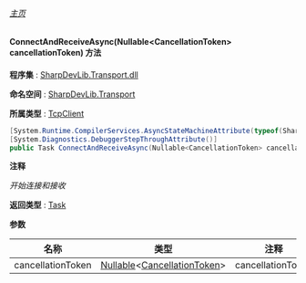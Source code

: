 ###### [主页](./Index.md "主页")

#### ConnectAndReceiveAsync(Nullable\<CancellationToken\> cancellationToken) 方法

**程序集** : [SharpDevLib.Transport.dll](./SharpDevLib.Transport.assembly.md "SharpDevLib.Transport.dll")

**命名空间** : [SharpDevLib.Transport](./SharpDevLib.Transport.namespace.md "SharpDevLib.Transport")

**所属类型** : [TcpClient](./SharpDevLib.Transport.TcpClient.md "TcpClient")

``` csharp
[System.Runtime.CompilerServices.AsyncStateMachineAttribute(typeof(SharpDevLib.Transport.TcpClient+<ConnectAndReceiveAsync>d__48))]
[System.Diagnostics.DebuggerStepThroughAttribute()]
public Task ConnectAndReceiveAsync(Nullable<CancellationToken> cancellationToken)
```

**注释**

*开始连接和接收*



**返回类型** : [Task](https://learn.microsoft.com/en-us/dotnet/api/system.threading.tasks.task "Task")


**参数**

|名称|类型|注释|
|---|---|---|
|cancellationToken|[Nullable](https://learn.microsoft.com/en-us/dotnet/api/system.nullable-1 "Nullable")\<[CancellationToken](https://learn.microsoft.com/en-us/dotnet/api/system.threading.cancellationtoken "CancellationToken")\>|cancellationToken|


